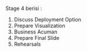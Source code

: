 Stage 4 berisi :
1. Discuss Deployment Option
2. Prepare Visualization
3. Business Acuman
4. Prepare Final Slide
5. Rehearsals

